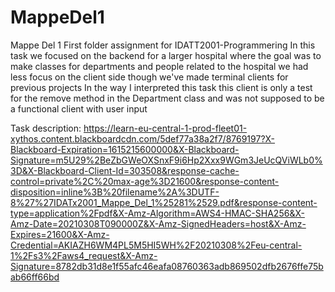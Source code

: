 # MappeDel1
Mappe Del 1 
First folder assignment for IDATT2001-Programmering
In this task we focused on the backend for a larger hospital where the goal was to make classes for departments and people related to the hospital
we had less focus on the client side though we've made terminal clients for previous projects
In the way I interpreted this task this client is only a test for the remove method in the Department class and was not supposed to be a functional client with user input

Task description:
https://learn-eu-central-1-prod-fleet01-xythos.content.blackboardcdn.com/5def77a38a2f7/8769197?X-Blackboard-Expiration=1615215600000&X-Blackboard-Signature=m5U29%2BeZbGWeOXSnxF9i6Hp2Xxx9WGm3JeUcQViWLb0%3D&X-Blackboard-Client-Id=303508&response-cache-control=private%2C%20max-age%3D21600&response-content-disposition=inline%3B%20filename%2A%3DUTF-8%27%27IDATx2001_Mappe_Del_1%25281%2529.pdf&response-content-type=application%2Fpdf&X-Amz-Algorithm=AWS4-HMAC-SHA256&X-Amz-Date=20210308T090000Z&X-Amz-SignedHeaders=host&X-Amz-Expires=21600&X-Amz-Credential=AKIAZH6WM4PL5M5HI5WH%2F20210308%2Feu-central-1%2Fs3%2Faws4_request&X-Amz-Signature=8782db31d8e1f55afc46eafa08760363adb869502dfb2676ffe75bab66ff66bd
